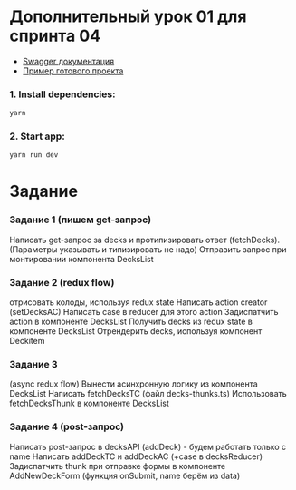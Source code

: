 # Дополнительный урок 01 для спринта 04

- [Swagger документация](https://api.flashcards.andrii.es/docs)
- [Пример готового проекта](https://04-sprint-01-add-lesson-flashcards.vercel.app/)

### 1. Install dependencies:

```bash
yarn
```

### 2. Start app:

```bash
yarn run dev
```

# Задание

### Задание 1 (пишем get-запрос)

Написать get-запрос за decks и протипизировать ответ (fetchDecks). (Параметры указывать и типизировать не надо) Отправить запрос при монтировании компонента DecksList

### Задание 2 (redux flow)

отрисовать колоды, используя redux state Написать action creator (setDecksAC) Написать case в reducer для этоrо action Задиспатчить action в компоненте DecksList Получить decks из redux state в компоненте DecksList Отрендерить decks, используя компонент Deckitem

### Задание 3

(async redux flow) Вынести асинхронную логику из компонента DecksList Написать fetchDecksTC (файл decks-thunks.ts) Использовать fetchDecksThunk в компоненте DecksList

### Задание 4 (post-запрос)

Написать post-запрос в decksAPI (addDeck) - будем работать только с name
Написать addDeckTC и addDeckAC (+case в decksReducer)
Задиспатчить thunk при отправке формы в компоненте AddNewDeckForm (функция onSubmit, name берём из data)
